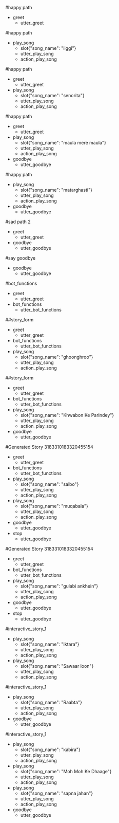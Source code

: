 
#happy path
* greet
  - utter_greet

#happy path
* play_song
  - slot{"song_name": "liggi"}
  - utter_play_song
   - action_play_song

#happy path
* greet
  - utter_greet
* play_song
  - slot{"song_name": "senorita"}
  - utter_play_song
  - action_play_song

#happy path
* greet
  - utter_greet
* play_song
  - slot{"song_name": "maula mere maula"}
  - utter_play_song
  - action_play_song
* goodbye
  - utter_goodbye

#happy path
* play_song
  - slot{"song_name": "matarghasti"}
  - utter_play_song
  - action_play_song
* goodbye
  - utter_goodbye

#sad path 2
* greet
  - utter_greet
* goodbye
  - utter_goodbye

#say goodbye
* goodbye
  - utter_goodbye
  
#bot_functions 
* greet
  - utter_greet
* bot_functions
  - utter_bot_functions

##story_form
* greet
    - utter_greet
* bot_functions
    - utter_bot_functions
* play_song
  - slot{"song_name": "ghoonghroo"}
  - utter_play_song
  - action_play_song

##story_form
* greet
    - utter_greet
* bot_functions
    - utter_bot_functions
* play_song
  - slot{"song_name": "Khwabon Ke Parindey"}
  - utter_play_song
  - action_play_song
* goodbye
  - utter_goodbye

#Generated Story 3183310183320455154
* greet
    - utter_greet
* bot_functions
    - utter_bot_functions
* play_song
  - slot{"song_name": "saibo"}
  - utter_play_song
  - action_play_song
* play_song
  - slot{"song_name": "muqabala"}
  - utter_play_song
  - action_play_song
* goodbye
    - utter_goodbye
* stop
    - utter_goodbye

#Generated Story 3183310183320455154
* greet
    - utter_greet
* bot_functions
    - utter_bot_functions
* play_song
  - slot{"song_name": "gulabi ankhein"}
  - utter_play_song
  - action_play_song
* goodbye
    - utter_goodbye
* stop
    - utter_goodbye

#interactive_story_1
* play_song
  - slot{"song_name": "Iktara"}
  - utter_play_song
  - action_play_song
* play_song
  - slot{"song_name": "Sawaar loon"}
  - utter_play_song
  - action_play_song

#interactive_story_1
* play_song
  - slot{"song_name": "Raabta"}
  - utter_play_song
  - action_play_song
* goodbye
    - utter_goodbye

#interactive_story_1
* play_song
  - slot{"song_name": "kabira"}
  - utter_play_song
  - action_play_song
* play_song
  - slot{"song_name": "Moh Moh Ke Dhaage"}
  - utter_play_song
  - action_play_song
* play_song
  - slot{"song_name": "sapna jahan"}
  - utter_play_song
  - action_play_song
* goodbye
    - utter_goodbye